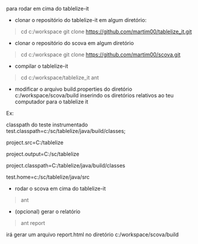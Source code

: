 para rodar em cima do tablelize-it

* clonar o repositório do tablelize-it em algum diretório:

>cd c:/workspace
>git clone https://github.com/martim00/tablelize_it.git

* clonar o repositório do scova em algum diretório

>cd c:/workspace
>git clone https://github.com/martim00/scova.git

* compilar o tablelize-it

>cd c:/workspace/tablelize_it
>ant

* modificar o arquivo build.properties do diretório c:/workspace/scova/build inserindo os diretórios relativos ao teu computador para o tablelize it

Ex:

  <!--properties for tablelize-it -->
  classpath do teste instrumentado
  test.classpath=c:/sc/tablelize/java/build/classes; 

  <!--diretório fonte-->
  project.src=C:/tablelize 

  <!--diretório aonde será gerado o código instrumentado-->
  project.output=C:/sc/tablelize 

  <!-- classpath do projeto original (não instrumentado) -->
  project.classpath=C:/tablelize/java/build/classes 

  <!-- diretório aonde estão os testes (.java) do código instrumentado -->
  test.home=c:/sc/tablelize/java/src 


* rodar o scova em cima do tablelize-it

> ant


* (opcional) gerar o relatório

> ant report

irá gerar um arquivo report.html no diretório c:/workspace/scova/build

